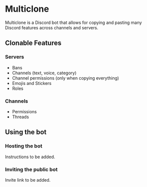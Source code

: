 # Multiclone

Multiclone is a Discord bot that allows for copying and pasting many Discord features across channels and servers.

## Clonable Features

### Servers
 - Bans
 - Channels (text, voice, category)
 - Channel permissions (only when copying everything)
 - Emojis and Stickers
 - Roles

### Channels
 - Permissions
 - Threads

## Using the bot

### Hosting the bot

Instructions to be added.

### Inviting the public bot

Invite link to be added.

